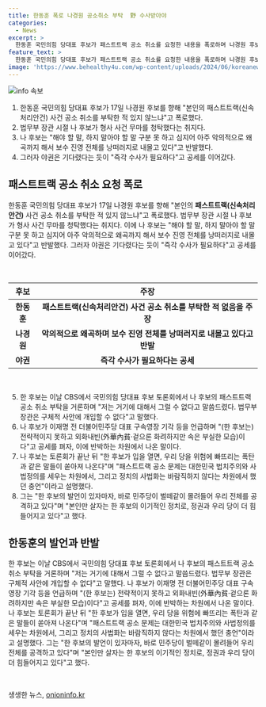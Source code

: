 ```yaml
---
title: 한동훈 폭로 나경원 공소취소 부탁  野 수사받아야
categories:
  - News
excerpt: >
  한동훈 국민의힘 당대표 후보가 패스트트랙 공소 취소를 요청한 내용을 폭로하며 나경원 후보에 대한 비판을 이어갔다. 한편, 야권은 즉각 수사가 필요하다는 입장을 밝혔고, 나 후보는 자신을 위험에 빠뜨리는 발언이라고 반박했다. 이에 대해 내부적으로는 반응이 분분해지고, 민주당을 비롯한 야권에서는 즉각 수사를 촉구하는 목소리가 높아지고 있다. 정치권에서는 이 사안이 더욱 파문을 일으키고 있으며, 한 후보와 나 후보 간의 갈등이 공방되고 있다.
feature_text: >
  한동훈 국민의힘 당대표 후보가 패스트트랙 공소 취소를 요청한 내용을 폭로하며 나경원 후보에 대한 비판을 이어갔다. 한편, 야권은 즉각 수사가 필요하다는 입장을 밝혔고, 나 후보는 자신을 위험에 빠뜨리는 발언이라고 반박했다. 이에 대해 내부적으로는 반응이 분분해지고, 민주당을 비롯한 야권에서는 즉각 수사를 촉구하는 목소리가 높아지고 있다. 정치권에서는 이 사안이 더욱 파문을 일으키고 있으며, 한 후보와 나 후보 간의 갈등이 공방되고 있다.
image: 'https://www.behealthy4u.com/wp-content/uploads/2024/06/koreanews.jpg'
---
```


<p><img src="https://www.behealthy4u.com/wp-content/uploads/2024/06/koreanews.jpg" alt="info 속보" /></p>

<ol>
<li>한동훈 국민의힘 당대표 후보가 17일 나경원 후보를 향해 "본인의 패스트트랙(신속처리안건) 사건 공소 취소를 부탁한 적 있지 않느냐"고 폭로했다. </li>
<li>법무부 장관 시절 나 후보가 형사 사건 무마를 청탁했다는 취지다. </li>
<li>나 후보는 "해야 할 말, 하지 말아야 할 말 구분 못 하고 심지어 아주 악의적으로 왜곡까지 해서 보수 진영 전체를 낭떠러지로 내몰고 있다"고 반발했다. </li>
<li>그러자 야권은 기다렸다는 듯이 "즉각 수사가 필요하다"고 공세를 이어갔다.</li>
</ol>

<h2 data-ke-size="size26">패스트트랙 공소 취소 요청 폭로</h2>

<p data-ke-size="size16">한동훈 국민의힘 당대표 후보가 17일 나경원 후보를 향해 "본인의 <b>패스트트랙(신속처리안건)</b> 사건 공소 취소를 부탁한 적 있지 않느냐"고 폭로했다. 법무부 장관 시절 나 후보가 형사 사건 무마를 청탁했다는 취지다. 이에 나 후보는 "해야 할 말, 하지 말아야 할 말 구분 못 하고 심지어 아주 악의적으로 왜곡까지 해서 보수 진영 전체를 낭떠러지로 내몰고 있다"고 반발했다. 그러자 야권은 기다렸다는 듯이 "즉각 수사가 필요하다"고 공세를 이어갔다.</p>

<p data-ke-size="size16">&nbsp;</p>

<table>
<thead>
    <tr>
        <th style="text-align: center;">후보</th>
        <th style="text-align: center;">주장</th>
    </tr>
</thead>
<tbody>
    <tr>
<td style="text-align: center; height: 17px;"><b>한동훈</b></td>
<td style="text-align: center; height: 17px;"><b>패스트트랙(신속처리안건) 사건 공소 취소를 부탁한 적 없음을 주장</b></td>
    </tr>
    <tr>
<td style="text-align: center;"><b>나경원</b></td>
<td style="text-align: center;"><b>악의적으로 왜곡하며 보수 진영 전체를 낭떠러지로 내몰고 있다고 반발</b></td>
    </tr>
    <tr>
<td style="text-align: center;"><b>야권</b></td>
<td style="text-align: center;"><b>즉각 수사가 필요하다는 공세</b></td>
    </tr>
</tbody>
</table>

<p data-ke-size="size16">&nbsp;</p>

<ol start="5">
<li>한 후보는 이날 CBS에서 국민의힘 당대표 후보 토론회에서 나 후보의 패스트트랙 공소 취소 부탁을 거론하며 "저는 거기에 대해서 그럴 수 없다고 말씀드렸다. 법무부 장관은 구체적 사안에 개입할 수 없다"고 말했다. </li>
<li>나 후보가 이재명 전 더불어민주당 대표 구속영장 기각 등을 언급하며 "(한 후보는) 전략적이지 못하고 외화내빈(外華內貧·겉으론 화려하지만 속은 부실한 모습)이다"고 공세를 펴자, 이에 반박하는 차원에서 나온 말이다. </li>
<li>나 후보는 토론회가 끝난 뒤 "한 후보가 입을 열면, 우리 당을 위험에 빠뜨리는 폭탄과 같은 말들이 쏟아져 나온다"며 "패스트트랙 공소 문제는 대한민국 법치주의와 사법정의를 세우는 차원에서, 그리고 정치의 사법화는 바람직하지 않다는 차원에서 했던 충언"이라고 설명했다. </li>
<li>그는 "한 후보의 발언이 있자마자, 바로 민주당이 벌떼같이 몰려들어 우리 전체를 공격하고 있다"며 "본인만 살자는 한 후보의 이기적인 정치로, 정권과 우리 당이 더 힘들어지고 있다"고 했다.</li>
</ol>

<h2 data-ke-size="size26">한동훈의 발언과 반발</h2>

<p data-ke-size="size16">한 후보는 이날 CBS에서 국민의힘 당대표 후보 토론회에서 나 후보의 패스트트랙 공소 취소 부탁을 거론하며 "저는 거기에 대해서 그럴 수 없다고 말씀드렸다. 법무부 장관은 구체적 사안에 개입할 수 없다"고 말했다. 나 후보가 이재명 전 더불어민주당 대표 구속영장 기각 등을 언급하며 "(한 후보는) 전략적이지 못하고 외화내빈(外華內貧·겉으론 화려하지만 속은 부실한 모습)이다"고 공세를 펴자, 이에 반박하는 차원에서 나온 말이다. 나 후보는 토론회가 끝난 뒤 "한 후보가 입을 열면, 우리 당을 위험에 빠뜨리는 폭탄과 같은 말들이 쏟아져 나온다"며 "패스트트랙 공소 문제는 대한민국 법치주의와 사법정의를 세우는 차원에서, 그리고 정치의 사법화는 바람직하지 않다는 차원에서 했던 충언"이라고 설명했다. 그는 "한 후보의 발언이 있자마자, 바로 민주당이 벌떼같이 몰려들어 우리 전체를 공격하고 있다"며 "본인만 살자는 한 후보의 이기적인 정치로, 정권과 우리 당이 더 힘들어지고 있다"고 했다.</p>

<p data-ke-size="size16">&nbsp;</p>
생생한 뉴스, <a href="https://onioninfo.kr" rel="dofollow">onioninfo.kr</a>



